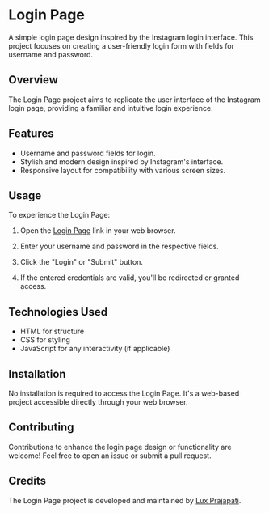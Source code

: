 # Login Page

A simple login page design inspired by the Instagram login interface. This project focuses on creating a user-friendly login form with fields for username and password.

## Overview

The Login Page project aims to replicate the user interface of the Instagram login page, providing a familiar and intuitive login experience.

## Features

- Username and password fields for login.
- Stylish and modern design inspired by Instagram's interface.
- Responsive layout for compatibility with various screen sizes.

## Usage

To experience the Login Page:

1. Open the [Login Page](https://lux-prajapati-login.netlify.app/) link in your web browser.

2. Enter your username and password in the respective fields.

3. Click the "Login" or "Submit" button.

4. If the entered credentials are valid, you'll be redirected or granted access.

## Technologies Used

- HTML for structure
- CSS for styling
- JavaScript for any interactivity (if applicable)

## Installation

No installation is required to access the Login Page. It's a web-based project accessible directly through your web browser.

## Contributing

Contributions to enhance the login page design or functionality are welcome! Feel free to open an issue or submit a pull request.


## Credits

The Login Page project is developed and maintained by [Lux Prajapati](https://github.com/luxprajapati).
